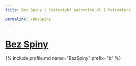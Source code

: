 ```yaml
---
title: Bez Spiny | Statystyki patronite.pl | Patromierz

permalink: /BezSpiny
---
```


# [Bez Spiny](https://patronite.pl/BezSpiny)

{% include profile.md name="BezSpiny" prefix="b" %}
